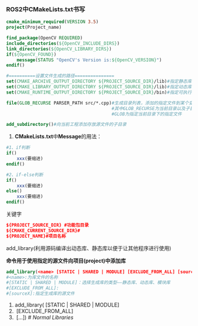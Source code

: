 ### ROS2中CMakeLists.txt书写

```cmake
cmake_minimum_required(VERSION 3.5)
project(Project_name)

find_package(OpenCV REQUIRED)
include_directories(${OpenCV_INCLUDE_DIRS})
link_directories(${OpenCV_LIBRARY_DIRS})
if(${OpenCV_FOUND})
	message(STATUS "OpenCV's Version is:${OpenCV_VERSION}")
endif()

#==========设置文件生成的路径===============
set(CMAKE_ARCHIVE_OUTPUT_DIRECTORY ${PROJECT_SOURCE_DIR}/lib)#指定静态库输出的路径
set(CMAKE_LIBRARY_OUTPUT_DIRECTORY ${PROJECT_SOURCE_DIR}/lib)#指定动态库的输出路径
set(CMAKE_RUNTIME_OUTPUT_DIRECTORY ${PROJECT_SOURCE_DIR}/bin)#指定可执行文件的输出路径

file(GLOB_RECURSE PARSER_PATH src/*.cpp)#生成目录列表，添加的指定文件到某个变量中， parser_path(解析路径)
										#其中GLOB_RECURSE为当前目录以及子目录下的指定文件
										#GLOB为指定当前目录下的指定文件

add_subdirectory()#向当前工程添加存放源文件的子目录


```



1. **CMakeLists.txt**中**Message**的用法：

```cmake
#1、if判断
if()
	xxx(要缩进)
endif()

#2、if-else判断
if()
	xxx(要缩进)
else()
	xxx(要缩进)
endif()
```



关键字

```cmake
${PROJECT_SOURCE_DIR} #功能包目录
${CMAKE_CURRENT_SOURCE_DIR}#
${PROJECT_NAME}#项目名称
```



add_library(利用源码编译出动态库、静态库以便于让其他程序进行使用)

**命令用于使用指定的源文件向项目(project)中添加库**

```cmake
add_library(<name> [STATIC | SHARED | MODULE] [EXCLUDE_FROM_ALL] [source1] [source2] [...])
#<name>:为库文件的名称
#[STATIC | SHARED | MODULE]：选择生成库的类型——静态库、动态库、模块库
#[EXCLUDE_FROM_ALL]:
#[sourceX]:指定生成库的源文件
```



1. add_library(<name> [STATIC | SHARED | MODULE]
2. ​            [EXCLUDE_FROM_ALL]
3. ​            [<source>...]) *# Normal Libraries*



